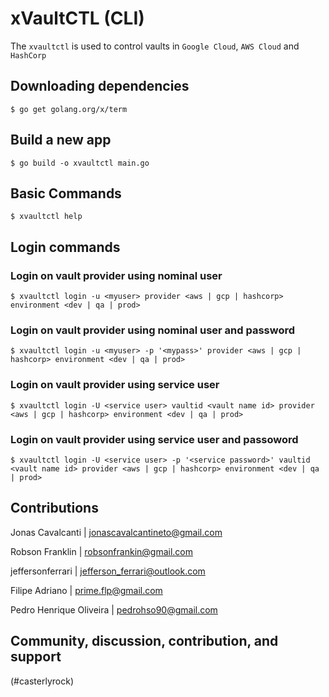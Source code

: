 # xVaultCTL (CLI)

The `xvaultctl` is used to control vaults in `Google Cloud`, `AWS Cloud` and `HashCorp`

## Downloading dependencies
```
$ go get golang.org/x/term
```
## Build a new app
```
$ go build -o xvaultctl main.go
```
## Basic Commands
```
$ xvaultctl help

```
## Login commands

### Login on vault provider using nominal user
```
$ xvaultctl login -u <myuser> provider <aws | gcp | hashcorp> environment <dev | qa | prod>
```
### Login on vault provider using nominal user and password
```
$ xvaultctl login -u <myuser> -p '<mypass>' provider <aws | gcp | hashcorp> environment <dev | qa | prod>
```
### Login on vault provider using service user
```
$ xvaultctl login -U <service user> vaultid <vault name id> provider <aws | gcp | hashcorp> environment <dev | qa | prod>
```
### Login on vault provider using service user and passoword
```
$ xvaultctl login -U <service user> -p '<service password>' vaultid <vault name id> provider <aws | gcp | hashcorp> environment <dev | qa | prod>
```
## Contributions
Jonas Cavalcanti | <jonascavalcantineto@gmail.com>

Robson Franklin | <robsonfrankin@gmail.com>

jeffersonferrari | <jefferson_ferrari@outlook.com>

Filipe Adriano | <prime.flp@gmail.com>

Pedro Henrique Oliveira | <pedrohso90@gmail.com>
## Community, discussion, contribution, and support
(#casterlyrock)


